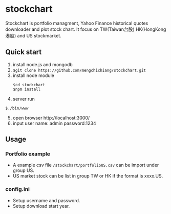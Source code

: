 # stockchart
Stockchart is portfolio managment, Yahoo Finance historical quotes downloader and plot stock chart.
It focus on TW(Taiwan台股) HK(HongKong港股) and US stockmarket.

## Quick start
1. install node.js and mongodb 
2. `$git clone https://github.com/mengchichiang/stockchart.git`
3. install node module
   ```
   $cd stockchart
   $npm install
   ```
4. server run
  ```
  $./bin/www
  ```

5. open browser 
     http://localhost:3000/
6. input user name: admin password:1234

## Usage
### Portfolio example
  * A example csv  file `/stockchart/portfolioUS.csv` can be import  under group US.
  * US market stock can be list in group TW or HK if  the format is xxxx.US.
### config.ini
  * Setup username and password.
  * Setup download start year.
